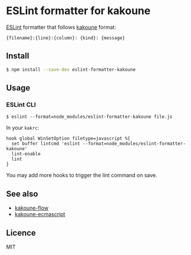 # ESLint formatter for kakoune

[ESLint](http://eslint.org) formatter that follows [kakoune](https://github.com/mawww/kakoune/blob/master/rc/base/lint.kak) format:

```
{filename}:{line}:{column}: {kind}: {message}
```

## Install

```sh
$ npm install --save-dev eslint-formatter-kakoune
```

## Usage

### ESLint CLI

```
$ eslint --format=node_modules/eslint-formatter-kakoune file.js
```

In your `kakrc`:

```
hook global WinSetOption filetype=javascript %{
  set buffer lintcmd 'eslint --format=node_modules/eslint-formatter-kakoune'
  lint-enable
  lint
}
```

You may add more hooks to trigger the lint command on save.

## See also

- [kakoune-flow](https://github.com/Delapouite/kakoune-flow)
- [kakoune-ecmascript](https://github.com/Delapouite/kakoune-ecmascript)

## Licence

MIT
